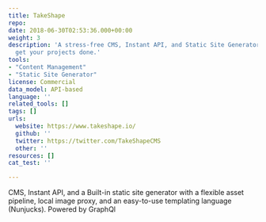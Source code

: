 ```yaml
---
title: TakeShape
repo: 
date: 2018-06-30T02:53:36.000+00:00
weight: 3
description: 'A stress-free CMS, Instant API, and Static Site Generator to help you
  get your projects done.'
tools:
- "Content Management"
- "Static Site Generator"
license: Commercial
data_model: API-based
language: ''
related_tools: []
tags: []
urls:
  website: https://www.takeshape.io/
  github: ''
  twitter: https://twitter.com/TakeShapeCMS
  other: ''
resources: []
cat_test: ''

---
```

CMS, Instant API, and a Built-in static site generator with a flexible asset pipeline, local image proxy, and an easy-to-use templating language (Nunjucks). Powered by GraphQl
